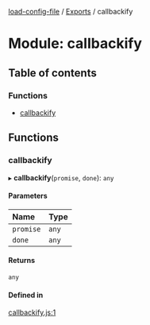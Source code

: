 [load-config-file](../README.md) / [Exports](../modules.md) / callbackify

# Module: callbackify

## Table of contents

### Functions

- [callbackify](callbackify-1.md#callbackify)

## Functions

### callbackify

▸ **callbackify**(`promise`, `done`): `any`

#### Parameters

| Name | Type |
| :------ | :------ |
| `promise` | `any` |
| `done` | `any` |

#### Returns

`any`

#### Defined in

[callbackify.js:1](https://github.com/snowyu/load-config-file.js/blob/ea2a6f36a03725ea0b1fce0908a4bd40fa4f15be/src/callbackify.js#L1)
